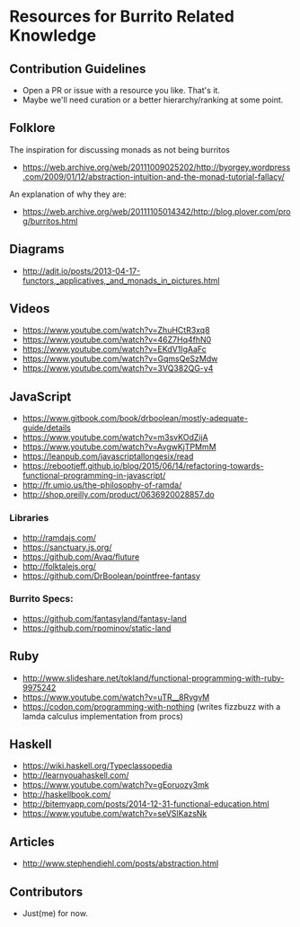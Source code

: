 # Resources for Burrito Related Knowledge

## Contribution Guidelines
* Open a PR or issue with a resource you like. That's it.
* Maybe we'll need curation or a better hierarchy/ranking at some point.


## Folklore
The inspiration for discussing monads as not being burritos
* https://web.archive.org/web/20111009025202/http://byorgey.wordpress.com/2009/01/12/abstraction-intuition-and-the-monad-tutorial-fallacy/

An explanation of why they are:
* https://web.archive.org/web/20111105014342/http://blog.plover.com/prog/burritos.html

## Diagrams
* http://adit.io/posts/2013-04-17-functors,_applicatives,_and_monads_in_pictures.html

## Videos
* https://www.youtube.com/watch?v=ZhuHCtR3xq8
* https://www.youtube.com/watch?v=46Z7Hq4fhN0
* https://www.youtube.com/watch?v=EKdV1IgAaFc
* https://www.youtube.com/watch?v=GqmsQeSzMdw
* https://www.youtube.com/watch?v=3VQ382QG-y4

## JavaScript
* https://www.gitbook.com/book/drboolean/mostly-adequate-guide/details
* https://www.youtube.com/watch?v=m3svKOdZijA
* https://www.youtube.com/watch?v=AvgwKjTPMmM
* https://leanpub.com/javascriptallongesix/read
* https://rebootjeff.github.io/blog/2015/06/14/refactoring-towards-functional-programming-in-javascript/
* http://fr.umio.us/the-philosophy-of-ramda/
* http://shop.oreilly.com/product/0636920028857.do

### Libraries
* http://ramdajs.com/
* https://sanctuary.js.org/
* https://github.com/Avaq/fluture
* http://folktalejs.org/
* https://github.com/DrBoolean/pointfree-fantasy


### Burrito Specs:
* https://github.com/fantasyland/fantasy-land
* https://github.com/rpominov/static-land

## Ruby
* http://www.slideshare.net/tokland/functional-programming-with-ruby-9975242
* https://www.youtube.com/watch?v=uTR__8RvgvM
* https://codon.com/programming-with-nothing (writes fizzbuzz with a lamda calculus implementation from procs)


## Haskell
* https://wiki.haskell.org/Typeclassopedia
* http://learnyouahaskell.com/
* https://www.youtube.com/watch?v=gEoruozy3mk
* http://haskellbook.com/
* http://bitemyapp.com/posts/2014-12-31-functional-education.html
* https://www.youtube.com/watch?v=seVSlKazsNk

## Articles
* http://www.stephendiehl.com/posts/abstraction.html

## Contributors
* Just(me) for now.
